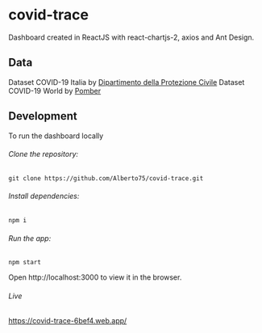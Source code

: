 # covid-trace
Dashboard created in ReactJS with react-chartjs-2, axios and Ant Design.

## Data
Dataset COVID-19 Italia by [Dipartimento della Protezione Civile](https://github.com/pcm-dpc/COVID-19)
Dataset COVID-19 World by [Pomber](https://github.com/pomber/covid19)

## Development
To run the dashboard locally

###### Clone the repository:
`git clone https://github.com/Alberto75/covid-trace.git`

###### Install dependencies:
`npm i`

###### Run the app:
`npm start`

Open http://localhost:3000 to view it in the browser.

###### Live
https://covid-trace-6bef4.web.app/
